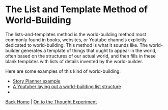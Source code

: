 # The List and Template Method of World-Building

The lists-and-templates method is the world-building method most commonly found in books, websites, or Youtube channels explicitly dedicated to world-building. This method is what it sounds like. The world-builder generates a template of things that ought to appear in the world, often based on the structures of our actual world, and then fills in these blank templates with lists of details invented by the world-builder.

Here are some examples of this kind of world-building:

- [Story Planner example](https://www.storyplanner.com/story/plan/world-building-detailed-plan)
- [A Youtuber laying out a world-building list structure](https://www.youtube.com/watch?v=aSkrkXlundM)
- 


[Back Home](/) | [On to the Thought Experiment](thought-experiment.md)
